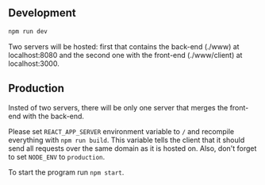 ## Development

```bash
npm run dev
```

Two servers will be hosted: first that contains the back-end (./www) at localhost:8080 and the second one with the front-end (./www/client) at localhost:3000.

## Production

Insted of two servers, there will be only one server that merges the front-end with the back-end.

Please set `REACT_APP_SERVER` environment variable to `/` and recompile everything with `npm run build`. This variable tells the client that it should send all requests over the same domain as it is hosted on. Also, don't forget to set `NODE_ENV` to `production`.

To start the program run `npm start`.
